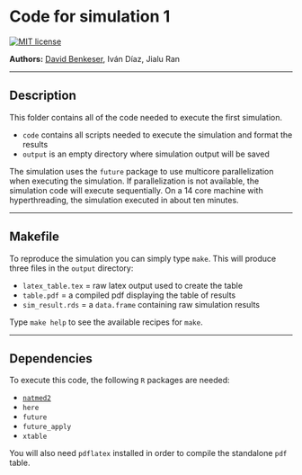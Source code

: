 # Code for simulation 1

[![MIT license](http://img.shields.io/badge/license-MIT-brightgreen.svg)](http://opensource.org/licenses/MIT)

**Authors:** [David
Benkeser](https://davidbphd.com), Iván Díaz, Jialu Ran

-----

## Description

This folder contains all of the code needed to execute the first simulation.
- `code` contains all scripts needed to execute the simulation and format the results
- `output` is an empty directory where simulation output will be saved

The simulation uses the `future` package to use multicore parallelization when executing the simulation. If parallelization is not available, the simulation code will execute sequentially. On a 14 core machine with hyperthreading, the simulation executed in about ten minutes.

-----

## Makefile

To reproduce the simulation you can simply type `make`. This will produce three files in the `output` directory:
- `latex_table.tex` = raw latex output used to create the table
- `table.pdf` = a compiled pdf displaying the table of results
- `sim_result.rds` = a `data.frame` containing raw simulation results

Type `make help` to see the available recipes for `make`.

-----

## Dependencies

To execute this code, the following `R` packages are needed:
- [`natmed2`](https://github.com/benkeser/natmed2)
- `here`
- `future`
- `future_apply`
- `xtable`

You will also need `pdflatex` installed in order to compile the standalone `pdf` table.